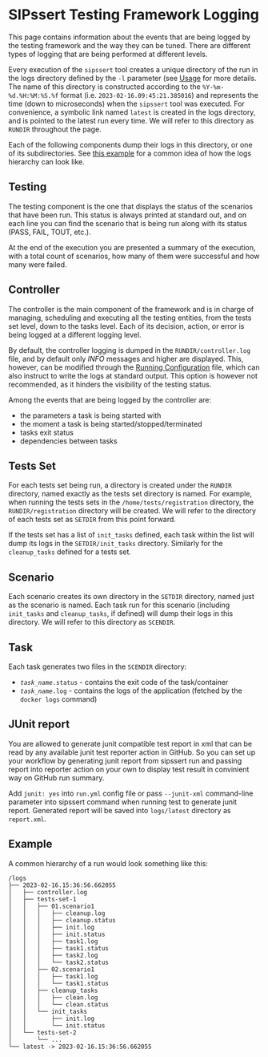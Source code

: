 # SIPssert Testing Framework Logging

This page contains information about the events that are being logged by the
testing framework and the way they can be tuned. There are different types of
logging that are being performed at different levels.

Every execution of the `sipssert` tool creates a unique directory of the run
in the logs directory defined by the `-l` parameter (see
[Usage](../README.md#usage) for more details. The name of this directory is
constructed according to the `%Y-%m-%d.%H:%M:%S.%f` format (i.e.
`2023-02-16.09:45:21.385016`) and represents the time (down to microseconds)
when the `sipssert` tool was executed. For convenience, a symbolic link named
`latest` is created in the logs directory, and is pointed to the latest run
every time. We will refer to this directory as `RUNDIR` throughout the page.

Each of the following components dump their logs in this directory, or one of
its subdirectories. See [this example](#example) for a common idea of how the
logs hierarchy can look like.

## Testing

The testing component is the one that displays the status of the scenarios that
have been run. This status is always printed at standard out, and on each line
you can find the scenario that is being run along with its status (PASS, FAIL,
TOUT, etc.).

At the end of the execution you are presented a summary of the execution, with
a total count of scenarios, how many of them were successful and how many were
failed.

## Controller

The controller is the main component of the framework and is in charge of
managing, scheduling and executing all the testing entities, from the tests set
level, down to the tasks level. Each of its decision, action, or error is being
logged at a different logging level.

By default, the controller logging is dumped in the `RUNDIR/controller.log`
file, and by default only *INFO* messages and higher are displayed. This,
however, can be modified through the [Running
Configuration](docs/config/run.md) file, which can also instruct to write
the logs at standard output. This option is however not recommended, as it
hinders the visibility of the testing status. 

Among the events that are being logged by the controller are:
 * the parameters a task is being started with
 * the moment a task is being started/stopped/terminated
 * tasks exit status
 * dependencies between tasks

## Tests Set

For each tests set being run, a directory is created under the `RUNDIR`
directory, named exactly as the tests set directory is named. For example, when
running the tests sets in the `/home/tests/registration` directory, the
`RUNDIR/registration` directory will be created. We will refer to the directory
of each tests set as `SETDIR` from this point forward.

If the tests set has a list of `init_tasks` defined, each task within the list
will dump its logs in the `SETDIR/init_tasks` directory. Similarly for the
`cleanup_tasks` defined for a tests set.

## Scenario

Each scenario creates its own directory in the `SETDIR` directory, named just
as the scenario is named. Each task run for this scenario (including
`init_tasks` and `cleanup_tasks`, if defined) will dump their logs in this
directory. We will refer to this directory as `SCENDIR`.

## Task

Each task generates two files in the `SCENDIR` directory:
* *`task_name`*`.status` - contains the exit code of the task/container
* *`task_name`*`.log` - contains the logs of the application (fetched by the
`docker logs` command)

## JUnit report

You are allowed to generate junit compatible test report in xml that can
be read by any available junit test reporter action in GitHub. So you can set up
your workflow by generating junit report from sipssert run and passing report
into reporter action on your own to display test result in convinient way
on GitHub run summary.

Add `junit: yes` into `run.yml` config file or pass `--junit-xml` command-line
parameter into sipssert command when running test to generate junit report.
Generated report will be saved into `logs/latest` directory as `report.xml`.

## Example

A common hierarchy of a run would look something like this:
```
/logs
├── 2023-02-16.15:36:56.662055
│   ├── controller.log
│   ├── tests-set-1
│   │   ├── 01.scenario1
│   │   │   ├── cleanup.log
│   │   │   ├── cleanup.status
│   │   │   ├── init.log
│   │   │   ├── init.status
│   │   │   ├── task1.log
│   │   │   ├── task1.status
│   │   │   ├── task2.log
│   │   │   └── task2.status
│   │   ├── 02.scenario1
│   │   │   ├── task1.log
│   │   │   └── task1.status
│   │   ├── cleanup_tasks
│   │   │   ├── clean.log
│   │   │   └── clean.status
│   │   └── init_tasks
│   │       ├── init.log
│   │       └── init.status
│   └── tests-set-2
│       └── ...
└── latest -> 2023-02-16.15:36:56.662055
```
